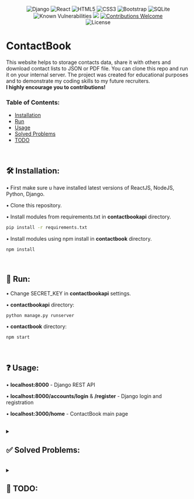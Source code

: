 <div align="center">
  
![Django](https://img.shields.io/badge/django-%23092E20.svg?style=for-the-badge&logo=django&logoColor=white)
![React](https://img.shields.io/badge/react-%2320232a.svg?style=for-the-badge&logo=react&logoColor=%2361DAFB)
![HTML5](https://img.shields.io/badge/html5-%23E34F26.svg?style=for-the-badge&logo=html5&logoColor=white)
![CSS3](https://img.shields.io/badge/css3-%231572B6.svg?style=for-the-badge&logo=css3&logoColor=white)
![Bootstrap](https://img.shields.io/badge/bootstrap-%23563D7C.svg?style=for-the-badge&logo=bootstrap&logoColor=white)
![SQLite](https://img.shields.io/badge/sqlite-%2307405e.svg?style=for-the-badge&logo=sqlite&logoColor=white)\
![Known Vulnerabilities](https://snyk.io/test/github/Szymcode/ContactBook/badge.svg)
<a href="https://codeclimate.com/github/SzymCode/ContactBook/maintainability"><img src="https://api.codeclimate.com/v1/badges/82bf96d0eed9ecd61446/maintainability" /></a>
[![Contributions Welcome](https://img.shields.io/badge/contributions-welcome-brightgreen.svg?style=flat)](https://github.com/SzymCode/ContactBook/issues)\
![License](https://img.shields.io/badge/license-BSD--3-important)

</div>



# ContactBook

This website helps to storage contacts data, share it with others and download contact lists to JSON or PDF file.
You can clone this repo and run it on your internal server. The project was created for educational purposes and to demonstrate my coding skills to my future recruiters.
<br>
**I highly encourage you to contributions!**

### Table of Contents:

- [Installation](#%EF%B8%8F-installation)
- [Run](#-run)
- [Usage](#-usage)
- [Solved Problems](#--solved-problems-)
- [TODO](#--todo-)

<br>



## 🛠️ Installation:

• First make sure u have installed latest versions of ReactJS, NodeJS, Python, Django.

• Clone this repository.

• Install modules from requirements.txt in **contactbookapi** directory.

```bash
pip install -r requirements.txt
```

• Install modules using npm install in **contactbook** directory.

```bash
npm install
```

</details> 

<br>



## 🚀 Run:

• Change SECRET_KEY in **contactbookapi** settings.


• **contactbookapi** directory:

```bash
python manage.py runserver
```

• **contactbook** directory:

```bash
npm start
```

<br>



## ❓ Usage:

• **localhost:8000** - Django REST API

• **localhost:8000/accounts/login** & **/register** - Django login and registration

• **localhost:3000/home** - ContactBook main page

<br>



<details>
<summary> <h2> ✅ Solved Problems: </h2> </summary>

- [X] **Full functionality of restrict routes in App.js with authentication from django API endpoint!**

- [X] **Implemented user login/registration from my own template project: [RegistrationDjango](https://github.com/SzymCode/RegistrationDjango)!**

- [X] **Contact groups!**

- [X] **Render multiple tables with contact group specific data!**

- [X] **Fetch data with REST API!**

- [X] Search contacts by first name

- [X] Specific tables headers

- [X] Scrollable tables with max height

- [X] Download data to JSON file


- [X] Refactored code for better maintainability

- [X] Edit all contacts in table with editable header above table

</details>
<br>


<details>
<summary> <h2> 🎯 TODO: </h2> </summary>

- [ ] Dragging, resizing, deleting columns and create custom ones

- [ ] Static position of tables

- [ ] Search contact by selected variable

- [ ] Display contacts by selected order

- [ ] Download contact data to PDF

- [ ] Loading screen

- [ ] Settings page 

- [ ] User specific data + share data with other users

- [ ] Better UI design + theme selection

- [ ] Combine logging/registration with home page

- [ ] Mobile website
</details>
